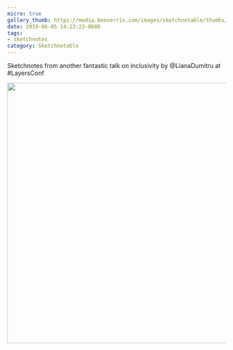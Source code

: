 ```yaml
---
micro: true
gallery_thumb: https://media.bennorris.com/images/sketchnotable/thumbs/layers-2019-dumitru.jpg
date: 2019-06-05 14:23:23-0600
tags:
- sketchnotes
category: Sketchnotable
---
```


Sketchnotes from another fantastic talk on inclusivity by @LianaDumitru at #LayersConf

<img src="https://media.bennorris.com/images/sketchnotable/layers-2019/layers-2019-dumitru.jpg" width="600" height="600" alt="" />